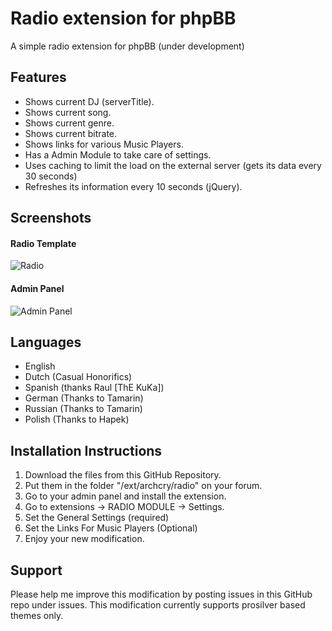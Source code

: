 # Radio extension for phpBB

A simple radio extension for phpBB (under development)

## Features
- Shows current DJ (serverTitle).
- Shows current song.
- Shows current genre.
- Shows current bitrate.
- Shows links for various Music Players.
- Has a Admin Module to take care of settings.
- Uses caching to limit the load on the external server (gets its data every 30 seconds)
- Refreshes its information every 10 seconds (jQuery).

## Screenshots
#### Radio Template
![Radio](http://i.imgur.com/6aOFHBi.png)

#### Admin Panel
![Admin Panel](http://i.imgur.com/nKaPn9l.png)

## Languages
- English
- Dutch (Casual Honorifics)
- Spanish (thanks Raul [ThE KuKa])
- German (Thanks to Tamarin)
- Russian (Thanks to Tamarin)
- Polish (Thanks to Hapek)

## Installation Instructions
1. Download the files from this GitHub Repository.
2. Put them in the folder "/ext/archcry/radio" on your forum.
3. Go to your admin panel and install the extension.
4. Go to extensions -> RADIO MODULE -> Settings.
5. Set the General Settings (required) 
6. Set the Links For Music Players (Optional)
7. Enjoy your new modification.

## Support
Please help me improve this modification by posting issues in this GitHub repo under issues.
This modification currently supports prosilver based themes only.